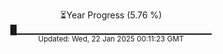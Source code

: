 <p align="center">
⏳Year Progress (5.76 %)<br>
█▁▁▁▁▁▁▁▁▁▁▁▁▁▁▁▁▁▁▁▁▁▁▁▁▁▁▁▁▁ <br>
<sub>Updated: Wed, 22 Jan 2025 00:11:23 GMT</sub>
</p>

